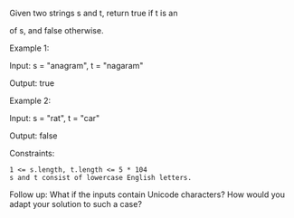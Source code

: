 Given two strings s and t, return true if t is an

of s, and false otherwise.



Example 1:

Input: s = "anagram", t = "nagaram"

Output: true

Example 2:

Input: s = "rat", t = "car"

Output: false



Constraints:

    1 <= s.length, t.length <= 5 * 104
    s and t consist of lowercase English letters.



Follow up: What if the inputs contain Unicode characters? How would you adapt your solution to such a case?

